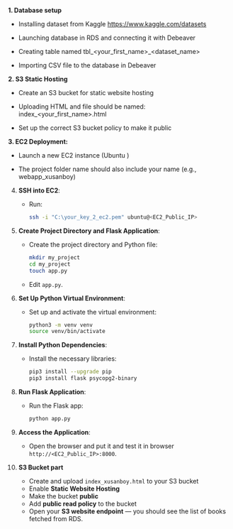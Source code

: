 **1. Database setup**

- Installing dataset from Kaggle https://www.kaggle.com/datasets

- Launching database in RDS and connecting it with Debeaver

- Creating table named tbl_<your_first_name>_<dataset_name>

- Importing CSV file to the database in Debeaver

  
**2. S3 Static Hosting**

- Create an S3 bucket for static website hosting

- Uploading HTML and file should be named: index_<your_first_name>.html

- Set up the correct S3 bucket policy to make it public


**3. EC2 Deployment:**

 - Launch a new EC2 instance (Ubuntu )

 - The project folder name should also include your name (e.g., webapp_xusanboy)

4. **SSH into EC2**:
   - Run:  
     ```bash
     ssh -i "C:\your_key_2_ec2.pem" ubuntu@<EC2_Public_IP>
     ```

5. **Create Project Directory and Flask Application**:
   - Create the project directory and Python file:
     ```bash
     mkdir my_project
     cd my_project
     touch app.py
     ```
   - Edit `app.py`.
  
6. **Set Up Python Virtual Environment**:
    - Set up and activate the virtual environment:
      ```bash
      python3 -m venv venv
      source venv/bin/activate
      ```

7. **Install Python Dependencies**:
   - Install the necessary libraries:
     ```bash
     pip3 install --upgrade pip
     pip3 install flask psycopg2-binary
     ```

8. **Run Flask Application**:
    - Run the Flask app:
      ```bash
      python app.py
      ```

9. **Access the Application**:
    - Open the browser and put it and test it in browser `http://<EC2_Public_IP>:8000`.
  
10. **S3 Bucket part**
    - Create and upload `index_xusanboy.html` to your S3 bucket
    - Enable **Static Website Hosting**
    - Make the bucket **public**
    - Add **public read policy** to the bucket
    - Open your **S3 website endpoint** — you should see the list of books fetched from RDS.
    

